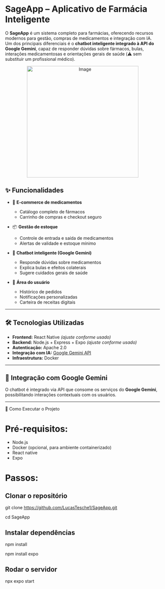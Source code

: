 # SageApp – Aplicativo de Farmácia Inteligente

O **SageApp** é um sistema completo para farmácias, oferecendo recursos modernos para gestão, compras de medicamentos e integração com IA.  
Um dos principais diferenciais é o **chatbot inteligente integrado à API do Google Gemini**, capaz de responder dúvidas sobre fármacos, bulas, interações medicamentosas e orientações gerais de saúde (⚠️ sem substituir um profissional médico).

<div align=center>
<img width="363" height="364" alt="Image" src="https://github.com/user-attachments/assets/84a1e1c6-61d4-4b15-98c4-2df8d7f6e1eb" />
</div>

## ✨ Funcionalidades

- 🛒 **E-commerce de medicamentos**  
  - Catálogo completo de fármacos  
  - Carrinho de compras e checkout seguro  

- 📦 **Gestão de estoque**  
  - Controle de entrada e saída de medicamentos  
  - Alertas de validade e estoque mínimo  


- 🤖 **Chatbot inteligente (Google Gemini)**  
  - Responde dúvidas sobre medicamentos  
  - Explica bulas e efeitos colaterais  
  - Sugere cuidados gerais de saúde  

- 👤 **Área do usuário**  
  - Histórico de pedidos  
  - Notificações personalizadas  
  - Carteira de receitas digitais  

---

## 🛠️ Tecnologias Utilizadas

- **Frontend:** React Native *(ajuste conforme usado)*  
- **Backend:** Node.js + Express + Expo *(ajuste conforme usado)*  
- **Autenticação:** Apache 2.0
- **Integração com IA:** [Google Gemini API](https://ai.google.dev/)  
- **Infraestrutura:** Docker

---

## 🤖 Integração com Google Gemini

O chatbot é integrado via API que consome os serviços do **Google Gemini**, possibilitando interações contextuais com os usuários.


---

🚀 Como Executar o Projeto

# Pré-requisitos:

- Node.js 
- Docker (opcional, para ambiente containerizado)
- React native
- Expo

# Passos:

## Clonar o repositório
git clone https://github.com/LucasTesche1/SageApp.git

cd SageApp

## Instalar dependências
npm install

npm install expo

## Rodar o servidor
npx expo start
